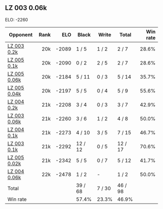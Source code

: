 ## LZ 003 0.06k ##

ELO: -2260

Opponent | Rank | ELO | Black | Write | Total | Win rate
---------|-----:|----:|-------|-------|-------|-------:
[LZ 003 0.2k](LZ%20003%200.2k.md) | 20k | -2089 | 1 / 5 | 1 / 2 | 2 / 7 | 28.6%
[LZ 005 0.1k](LZ%20005%200.1k.md) | 20k | -2090 | 0 / 2 | 2 / 5 | 2 / 7 | 28.6%
[LZ 005 0.06k](LZ%20005%200.06k.md) | 20k | -2184 | 5 / 11 | 0 / 3 | 5 / 14 | 35.7%
[LZ 005 0.04k](LZ%20005%200.04k.md) | 20k | -2197 | 5 / 5 | 0 / 4 | 5 / 9 | 55.6%
[LZ 004 0.2k](LZ%20004%200.2k.md) | 21k | -2208 | 3 / 4 | 0 / 3 | 3 / 7 | 42.9%
[LZ 003 0.06k](LZ%20003%200.06k.md) | 21k | -2260 | 3 / 6 | 1 / 2 | 4 / 8 | 50.0%
[LZ 004 0.1k](LZ%20004%200.1k.md) | 21k | -2273 | 4 / 10 | 3 / 5 | 7 / 15 | 46.7%
[LZ 003 0.1k](LZ%20003%200.1k.md) | 21k | -2292 | 12 / 12 | 0 / 5 | 12 / 17 | 70.6%
[LZ 005 0.02k](LZ%20005%200.02k.md) | 21k | -2342 | 5 / 5 | 0 / 7 | 5 / 12 | 41.7%
[LZ 004 0.06k](LZ%20004%200.06k.md) | 22k | -2478 | 1 / 2 | - | 1 / 2 | 50.0%
Total | | | 39 / 68 | 7 / 30 | 46 / 98 | 
Win rate| | | 57.4% | 23.3% | 46.9% | 
